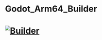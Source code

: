 # Godot_Arm64_Builder

 # [![Builder](https://github.com/raj-extremegamerz/Godot_Arm64_Builder/actions/workflows/Builder.yml/badge.svg)](https://github.com/raj-extremegamerz/Godot_Arm64_Builder/actions/workflows/Builder.yml)
